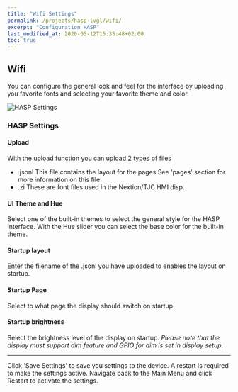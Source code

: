 ```yaml
---
title: "Wifi Settings"
permalink: /projects/hasp-lvgl/wifi/
excerpt: "Configuration HASP"
last_modified_at: 2020-05-12T15:35:48+02:00
toc: true
---
```


## Wifi

You can configure the general look and feel for the interface by uploading you favorite fonts and selecting your favorite theme and color.

![HASP Settings](../../assets/images/2020/hasp_settings.png "HASP Settings")

### HASP Settings

#### Upload

With the upload function you can upload 2 types of files
 * .jsonl
    This file contains the layout for the pages
    See 'pages' section for more information on this file
 * .zi
    These are font files used in the Nextion/TJC HMI disp.

#### UI Theme and Hue

Select one of the built-in themes to select the general style for the HASP interface.
With the Hue slider you can select the base color for the built-in theme.

#### Startup layout

Enter the filename of the .jsonl you have uploaded to enables the layout on startup.

#### Startup Page

Select to what page the display should switch on startup.

#### Startup brightness

Select the brightness level of the display on startup.
*Please note that the display must support dim feature and GPIO for dim is set in display setup.*

---

Click 'Save Settings' to save you settings to the device. A restart is required to make the settings active. Navigate back to the Main Menu and click Restart to activate the settings.

